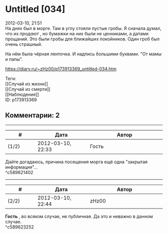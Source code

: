 Untitled [034]
==============

  
2012-03-10, 21:51  
 На днях был в морге. Там в углу стояли пустые гробы. Я сначала думал, что их  *продают*  , но бумажки на них были не ценниками, а датами прощаний. Это были гробы для ближайших покойников. Один гроб был очень страшный.   
   
 На нём была чёрная ленточка. И надпись большими буквами. "От мамы и папы".   
  
<https://diary.ru/~zHz00/p173913369_untitled-034.htm>  
  
Теги:  
[[Случай из жизни]]  
[[Случай из смерти]]  
[[Наблюдения]]  
ID: p173913369  


Комментарии: 2
--------------

  


---



|         #         |              Дата              |                     Автор                     |           ID           |
| --- | --- | --- | --- |
| (1/2) | 2012-03-10, 22:33 | Гость | c589621402 |

  
 Дайте догадаюсь, причина посещения морга ещё одна "закрытая информация"...   
 ^c589621402

---



|         #         |              Дата              |                     Автор                     |           ID           |
| --- | --- | --- | --- |
| (2/2) | 2012-03-10, 22:44 | zHz00 | c589623252 |

  
  **Гость**  , во всяком случае, не публичная. Да это и неважно в данном случае.   
 ^c589623252